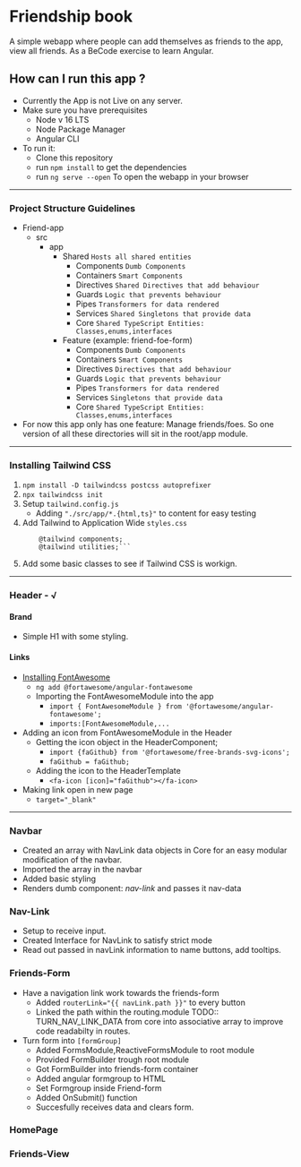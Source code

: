 # Friendship book
A simple webapp where people can add themselves as friends to the app, view all friends. As a BeCode exercise to learn Angular.

## How can I run this app ? 
- Currently the App is not Live on any server.
- Make sure you have prerequisites
    - Node v 16 LTS
    - Node Package Manager
    - Angular CLI
- To run it:
    - Clone this repository
    - run ```npm install``` to get the dependencies
    - run ```ng serve --open``` To open the webapp in your browser

***
### Project Structure Guidelines
- Friend-app
    - src
        - app
            - Shared ```Hosts all shared entities```
                - Components    ```Dumb Components```
                - Containers    ```Smart Components```
                - Directives    ```Shared Directives that add behaviour``` 
                - Guards        ```Logic that prevents behaviour```
                - Pipes         ```Transformers for data rendered```
                - Services      ```Shared Singletons that provide data```
                - Core          ```Shared TypeScript Entities: Classes,enums,interfaces```
            - Feature (example: friend-foe-form)
                - Components    ```Dumb Components```
                - Containers    ```Smart Components```
                - Directives    ```Directives that add behaviour``` 
                - Guards        ```Logic that prevents behaviour```
                - Pipes         ```Transformers for data rendered```
                - Services      ```Singletons that provide data``` 
                - Core          ```Shared TypeScript Entities: Classes,enums,interfaces```
- For now this app only has one feature: Manage friends/foes.
So one version of all these directories will sit in the root/app module.
***

### Installing Tailwind CSS
1. ```npm install -D tailwindcss postcss autoprefixer```
2. ```npx tailwindcss init```
3. Setup `tailwind.config.js`
    - Adding `"./src/app/*.{html,ts}"` to content for easy testing
4. Add Tailwind to Application Wide `styles.css`
    ``` @tailwind base;
        @tailwind components;
        @tailwind utilities;```
5. Add some basic classes to see if Tailwind CSS is workign.
***
### Header - √
#### Brand
- Simple H1 with some styling.
#### Links
- [Installing FontAwesome](https://github.com/FortAwesome/angular-fontawesome)
    - ```ng add @fortawesome/angular-fontawesome```
    - Importing the FontAwesomeModule into the app
        - ```import { FontAwesomeModule } from '@fortawesome/angular-fontawesome';```
        - ```imports:[FontAwesomeModule,...```
- Adding an icon from FontAwesomeModule in the Header
    - Getting the icon object in the HeaderComponent;
        -  ```import {faGithub} from '@fortawesome/free-brands-svg-icons';```
        - ```faGithub = faGithub;```
    - Adding the icon to the HeaderTemplate
        - `<fa-icon [icon]="faGithub"></fa-icon>`
- Making link open in new page
    - ```target="_blank"```
***
### Navbar
- Created an array with NavLink data objects in Core for an easy modular modification of the navbar.
- Imported the array in the navbar
- Added basic styling
- Renders dumb component: _nav-link_ and passes it nav-data

### Nav-Link
- Setup to receive input.
- Created Interface for NavLink to satisfy strict mode
- Read out passed in navLink information to name buttons, add tooltips.
### Friends-Form
- Have a navigation link work towards the friends-form
    - Added ```routerLink="{{ navLink.path }}"``` to every button
    - Linked the path within the routing.module
TODO:: TURN_NAV_LINK_DATA from core into associative array to improve code readabilty in routes.
- Turn form into `[formGroup]`
    - Added FormsModule,ReactiveFormsModule to root module
    - Provided FormBuilder trough root module
    - Got FormBuilder into friends-form container
    - Added angular formgroup to HTML
    - Set Formgroup inside Friend-form
    - Added OnSubmit() function
    - Succesfully receives data and clears form.



### HomePage

### Friends-View